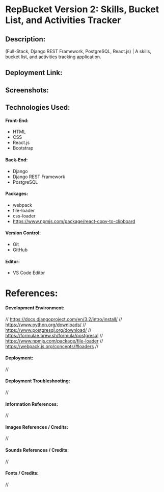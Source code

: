 # RepBucket Version 2: Skills, Bucket List, and Activities Tracker

## Description:
(Full-Stack, Django REST Framework, PostgreSQL, React.js) | A skills, bucket list, and activities tracking application.

## Deployment Link:

## Screenshots:

## Technologies Used:
#### Front-End:
- HTML
- CSS
- React.js
- Bootstrap
#### Back-End:
- Django
- Django REST Framework
- PostgreSQL
#### Packages:
- webpack
- file-loader
- css-loader
- https://www.npmjs.com/package/react-copy-to-clipboard
#### Version Control:
- Git
- GitHub
#### Editor:
- VS Code Editor

# References:
#### Development Environment:
// https://docs.djangoproject.com/en/3.2/intro/install/
// https://www.python.org/downloads/
// https://www.postgresql.org/download/
// https://formulae.brew.sh/formula/postgresql
// https://www.npmjs.com/package/file-loader
// https://webpack.js.org/concepts/#loaders
//
#### Deployment:
// 
#### Deployment Troubleshooting:
// 
#### Information References:
// 
#### Images References / Credits:
//
#### Sounds References / Credits:
//
#### Fonts / Credits:
// 